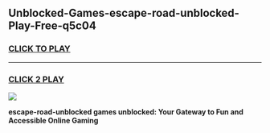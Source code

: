 
## Unblocked-Games-escape-road-unblocked-Play-Free-q5c04
<h3>
<a href="https://premium76.site?title=escape-road-unblocked&ref=19M">CLICK TO PLAY</a></h3>
<hr>

<h3>
<a href="https://premium76.site?title=escape-road-unblocked&ref=19M">CLICK 2 PLAY</a>
  
</h3>

<a href="https://premium76.site?title=escape-road-unblocked&ref=19M"><img src="https://clearcache.store/games.png"></a>


**escape-road-unblocked games unblocked: Your Gateway to Fun and Accessible Online Gaming**
